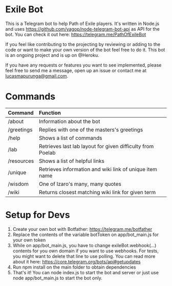 # Exile Bot
This is a Telegram bot to help Path of Exile players. It's written in Node.js and uses https://github.com/yagop/node-telegram-bot-api as API for the bot. You can check it out here: https://telegram.me/PathOfExileBot

If you feel like contributing to the projecting by reviewing or adding to the code or want to make your own version of the bot feel free to do it. This bot is an ongoing project and is up on @Heroku.

If you have any requests or features you want to see implemented, please feel free to send me a message, open up an issue or contact me at lucasmapurunga@gmail.com.

# Commands

| Command     | Function                                         
|:------------|:-------------------------------------------------|
| /about     | Information about the bot   |
| /greetings | Replies with one of the masters's greetings
| /help      |Shows a list of commands
| /lab       |Retrieves last lab layout for given difficulty from Poelab
| /resources | Shows a list of helpful links
| /unique    | Retrieves information and wiki link of unique item name
| /wisdom    | One of Izaro's many, many quotes
| /wiki      | Returns closest matching wiki link for given term




# Setup for Devs
1. Create your own bot with Botfather: https://telegram.me/botfather
2. Replace the contents of the variable botToken on app/bot_main.js for your own token
3. While on app/bot_main.js, you have to change exileBot.webhook(...) contents for you own domain if you want to use webhooks. For tests, you might want to delete that line to use polling. You can read more about it here: https://core.telegram.org/bots/api#getupdates
4. Run npm install on the main folder to obtain dependencies
5. That's it! You can node index.js to start the bot and server or just use node app/bot_main.js to start the bot only.
